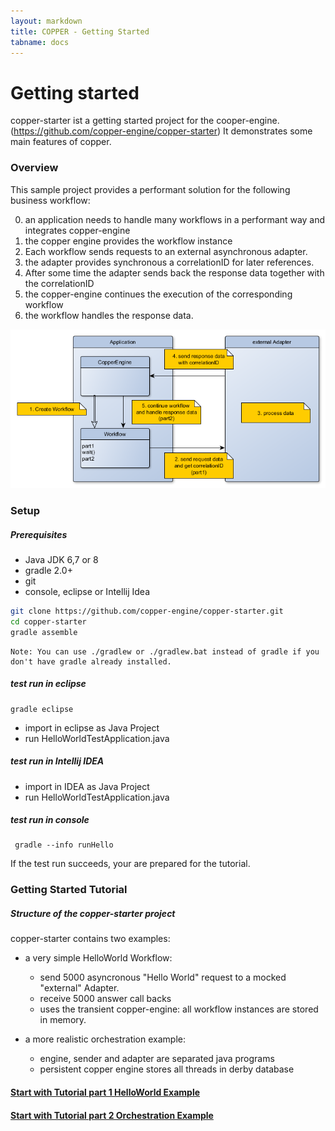 ```yaml
---
layout: markdown
title: COPPER - Getting Started
tabname: docs
---
```


Getting started
=================

copper-starter ist a getting started project for the cooper-engine. (https://github.com/copper-engine/copper-starter)
It demonstrates some main features of copper.

### Overview

This sample project provides a performant solution for the following business workflow:

0. an application needs to handle many workflows in a performant way and integrates copper-engine
1. the copper engine provides the workflow instance
2. Each workflow sends requests to an external asynchronous adapter. 
3. the adapter provides synchronous a correlationID for later references.
4. After some time the adapter sends back the response data together with the correlationID
5. the copper-engine continues the execution of the corresponding workflow
6. the workflow handles the response data.

![Overview](/images/gs-copper-overview.png)

### Setup

##### Prerequisites

- Java JDK 6,7 or 8 
- gradle 2.0+
- git
- console, eclipse or Intellij Idea

```sh
git clone https://github.com/copper-engine/copper-starter.git
cd copper-starter
gradle assemble
```

	Note: You can use ./gradlew or ./gradlew.bat instead of gradle if you don't have gradle already installed.


##### test run in eclipse

	gradle eclipse

- import in eclipse as Java Project
- run HelloWorldTestApplication.java

##### test run in Intellij IDEA

- import in IDEA as Java Project
- run HelloWorldTestApplication.java

##### test run in console
	 gradle --info runHello

If the test run succeeds, your are prepared for the tutorial.

### Getting Started Tutorial

##### Structure of the copper-starter project

copper-starter contains two examples:

- a very simple HelloWorld Workflow:
	- send 5000 asyncronous "Hello World" request to a mocked "external" Adapter.
	- receive 5000 answer call backs
	- uses the transient copper-engine: all workflow instances are stored in memory.

- a more realistic orchestration example:
    - engine, sender and adapter are separated java programs
    - persistent copper engine stores all threads in derby database


<h4><a href="tutorial1.html">Start with Tutorial part 1 HelloWorld Example</a></h4>
<h4><a href="tutorial1.html">Start with Tutorial part 2 Orchestration Example</a></h4>